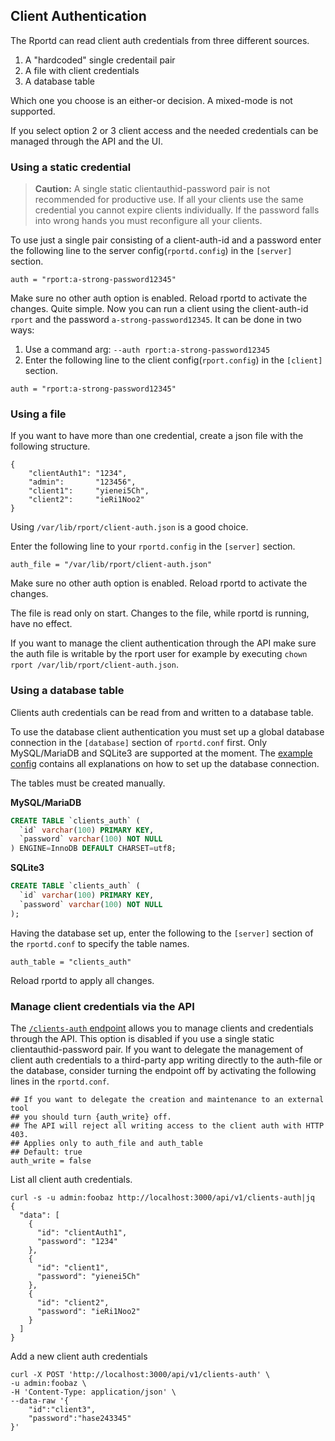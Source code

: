 ## Client Authentication
The Rportd can read client auth credentials from three different sources.
1. A "hardcoded" single credentail pair
2. A file with client credentials
3. A database table

Which one you choose is an either-or decision. A mixed-mode is not supported.

If you select option 2 or 3 client access and the needed credentials can be managed through the API and the UI.

### Using a static credential
> **Caution:** A single static clientauthid-password pair is not recommended for productive use. If all your clients use the same credential you cannot expire clients individually. If the password falls into wrong hands you must reconfigure all your clients.

To use just a single pair consisting of a client-auth-id and a password enter the following line to the server config(`rportd.config`) in the `[server]` section.
```
auth = "rport:a-strong-password12345"
```
Make sure no other auth option is enabled.
Reload rportd to activate the changes.
Quite simple. Now you can run a client using the client-auth-id `rport` and the password `a-strong-password12345`. It can be done in two ways:
1. Use a command arg: `--auth rport:a-strong-password12345`
2. Enter the following line to the client config(`rport.config`) in the `[client]` section.
```
auth = "rport:a-strong-password12345"
```

### Using a file
If you want to have more than one credential, create a json file with the following structure.
```
{
    "clientAuth1": "1234",
    "admin":       "123456",
    "client1":     "yienei5Ch",
    "client2":     "ieRi1Noo2"
}
```
Using `/var/lib/rport/client-auth.json` is a good choice.

Enter the following line to your `rportd.config` in the `[server]` section.
```
auth_file = "/var/lib/rport/client-auth.json"
```
Make sure no other auth option is enabled.
Reload rportd to activate the changes.

The file is read only on start. Changes to the file, while rportd is running, have no effect.

If you want to manage the client authentication through the API make sure the auth file is writable by the rport user for example by executing `chown rport /var/lib/rport/client-auth.json`.

### Using a database table
Clients auth credentials can be read from and written to a database table.

To use the database client authentication you must set up a global database connection in the `[database]` section of `rportd.conf` first.
Only MySQL/MariaDB and SQLite3 are supported at the moment. The [example config](../rportd.example.conf) contains all explanations on how to set up the database connection.

The tables must be created manually.

**MySQL/MariaDB**

```sql
CREATE TABLE `clients_auth` (
  `id` varchar(100) PRIMARY KEY,
  `password` varchar(100) NOT NULL
) ENGINE=InnoDB DEFAULT CHARSET=utf8;
```

**SQLite3**

```sql
CREATE TABLE `clients_auth` (
  `id` varchar(100) PRIMARY KEY,
  `password` varchar(100) NOT NULL
);
```

Having the database set up, enter the following to the `[server]` section of the `rportd.conf` to specify the table names.
```
auth_table = "clients_auth"
```
Reload rportd to apply all changes.


### Manage client credentials via the API

The [`/clients-auth` endpoint](https://petstore.swagger.io/?url=https://raw.githubusercontent.com/cloudradar-monitoring/rport/master/api-doc.yml#/Rport%20Client%20Auth%20Credentials) allows you to manage clients and credentials through the API.
This option is disabled if you use a single static clientauthid-password pair.
If you want to delegate the management of client auth credentials to a third-party app writing directly to the auth-file or the database, consider turning the endpoint off by activating the following lines in the `rportd.conf`.
```
## If you want to delegate the creation and maintenance to an external tool
## you should turn {auth_write} off.
## The API will reject all writing access to the client auth with HTTP 403.
## Applies only to auth_file and auth_table
## Default: true
auth_write = false
```

List all client auth credentials.

```
curl -s -u admin:foobaz http://localhost:3000/api/v1/clients-auth|jq
{
  "data": [
    {
      "id": "clientAuth1",
      "password": "1234"
    },
    {
      "id": "client1",
      "password": "yienei5Ch"
    },
    {
      "id": "client2",
      "password": "ieRi1Noo2"
    }
  ]
}
```

Add a new client auth credentials

```
curl -X POST 'http://localhost:3000/api/v1/clients-auth' \
-u admin:foobaz \
-H 'Content-Type: application/json' \
--data-raw '{
    "id":"client3",
    "password":"hase243345"
}'
```
